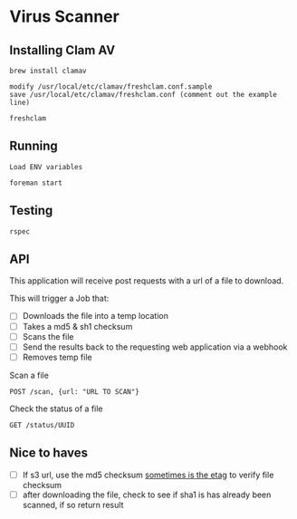 # Virus Scanner

## Installing Clam AV

    brew install clamav

    modify /usr/local/etc/clamav/freshclam.conf.sample
    save /usr/local/etc/clamav/freshclam.conf (comment out the example line)

    freshclam

## Running

    Load ENV variables

    foreman start

## Testing

`rspec`


## API

This application will receive post requests with a url of a file to download.

This will trigger a Job that:

- [ ] Downloads the file into a temp location
- [ ] Takes a md5 & sh1 checksum
- [ ] Scans the file
- [ ] Send the results back to the requesting web application via a webhook
- [ ] Removes temp file

Scan a file

    POST /scan, {url: "URL TO SCAN"}

Check the status of a file

    GET /status/UUID

## Nice to haves

- [ ] If s3 url, use the md5 checksum [sometimes is the etag](http://stackoverflow.com/questions/12186993/what-is-the-algorithm-to-compute-the-amazon-s3-etag-for-a-file-larger-than-5gb) to verify file checksum
- [ ] after downloading the file, check to see if sha1 is has already been scanned, if so return result
